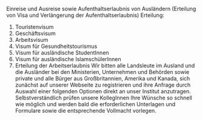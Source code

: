 ﻿Einreise und Ausreise sowie Aufenthaltserlaubnis von Ausländern (Erteilung von Visa und Verlängerung der Aufenthaltserlaubnis)
Erteilung:
1. Touristenvisum
2. Geschäftsvisum
3. Arbeitsvisum
4. Visum für Gesundheitstourismus
5. Visum für ausländische StudentInnen
6. Visum für ausländische IslamschülerInnen
7. Erteilung der Arbeitserlaubnis
Wir bitten alle Landsleute im Ausland und die Ausländer bei den Ministerien, Unternehmen und  Behörden sowie private und alle Bürger aus Großbritannien, Amerika und Kanada, sich zunächst auf unserer Webseite zu registrieren und ihre Anfrage durch Auswahl einer folgenden Optionen direkt an unser Institut anzutragen. Selbstverständlich prüfen unsere KollegInnen Ihre Wünsche so schnell wie möglich und werden bald die erforderlichen Unterlagen und Formulare sowie die entsprechende Vollmacht vorlegen.